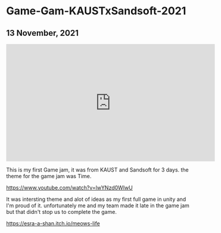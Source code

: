 # Game-Gam-KAUSTxSandsoft-2021
## 13 November, 2021

<p aligna"center">
 <iframe width="560" height="315" src="https://www.youtube.com/embed/LjrgEAGKYDQ" title="YouTube video player" frameborder="0" allow="accelerometer; autoplay; clipboard-write; encrypted-media; gyroscope; picture-in-picture" allowfullscreen></iframe>
</p>

This is my first Game jam, it was from KAUST and Sandsoft
for 3 days. the theme for the game jam was Time.

https://www.youtube.com/watch?v=lwYNzd0WIwU

It was intersting theme and alot of ideas as my first full game in unity and I'm proud of it.
unfortunately me and my team made it late in the game jam but that didn't stop us to complete the game.

https://esra-a-shan.itch.io/meows-life

